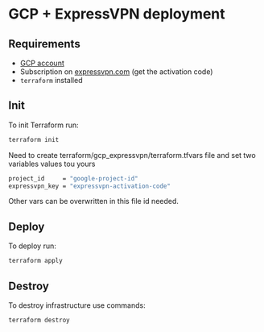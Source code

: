 # GCP + ExpressVPN deployment

## Requirements

- [GCP account](http://console.cloud.google.com)
- Subscription on [expressvpn.com](https://www.expressvpn.com) (get the activation code)
- `terraform` installed

## Init

To init Terraform run:

```sh
terraform init
```

Need to create terraform/gcp_expressvpn/terraform.tfvars file and set two variables values tou yours

```sh
project_id     = "google-project-id"
expressvpn_key = "expressvpn-activation-code"
```

Other vars can be overwritten in this file id needed.

## Deploy

To deploy run:

```sh
terraform apply
```

## Destroy

To destroy infrastructure use commands:

```sh
terraform destroy
```
